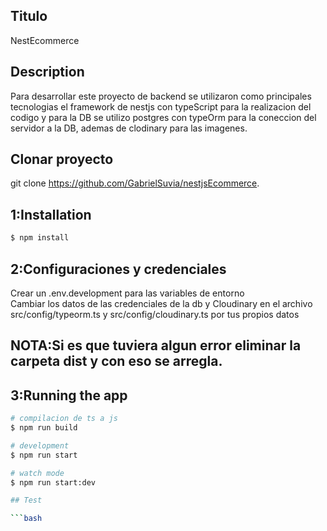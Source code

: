 ## Titulo
  NestEcommerce

## Description
   Para desarrollar este proyecto de backend se utilizaron como principales tecnologias el framework de nestjs con typeScript para la realizacion del codigo y para la DB se utilizo postgres con typeOrm para la coneccion del servidor a la DB, ademas de clodinary para las imagenes.

## Clonar proyecto
  git clone https://github.com/GabrielSuvia/nestjsEcommerce.  
  
## 1:Installation  

```bash  
$ npm install  
```
## 2:Configuraciones y credenciales  
  Crear un .env.development para las variables de entorno  
  Cambiar los datos de las credenciales de la db y Cloudinary en el archivo src/config/typeorm.ts y 
  src/config/cloudinary.ts por tus propios datos  

## NOTA:Si es que tuviera algun error eliminar la carpeta dist y con eso se arregla.

## 3:Running the app  

```bash
# compilacion de ts a js
$ npm run build

# development
$ npm run start

# watch mode
$ npm run start:dev

## Test

```bash
